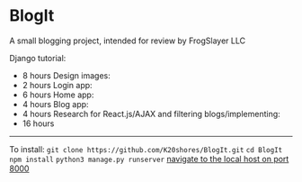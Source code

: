 # BlogIt
A small blogging project, intended for review by FrogSlayer LLC

Django tutorial:
 - 8 hours
Design images:
 - 2 hours
Login app:
 - 6 hours
Home app:
 - 4 hours
Blog app:
 - 4 hours
Research for React.js/AJAX and filtering blogs/implementing:
 - 16 hours

-----
To install:
`git clone https://github.com/K20shores/BlogIt.git`
`cd BlogIt`
`npm install`
`python3 manage.py runserver`
[navigate to the local host on port 8000](127.0.0.1:8000)
